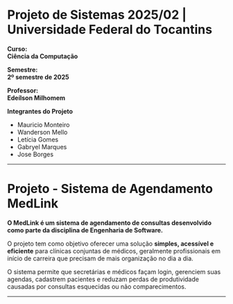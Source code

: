 # Projeto de Sistemas 2025/02 | Universidade Federal do Tocantins 

**Curso:**  
**Ciência da Computação**

**Semestre:**  
**2º semestre de 2025**

**Professor:**  
**Edeílson Milhomem**

**Integrantes do Projeto**  
- Mauricio Monteiro
- Wanderson Mello
- Letícia Gomes
- Gabryel Marques 
- Jose Borges 
  

---

# Projeto - Sistema de Agendamento MedLink

**O MedLink é um sistema de agendamento de consultas desenvolvido como parte da disciplina de Engenharia de Software.**  

O projeto tem como objetivo oferecer uma solução **simples, acessível e eficiente** para clínicas conjuntas de médicos, geralmente profissionais em início de carreira que precisam de mais organização no dia a dia.  

O sistema permite que secretárias e médicos façam login, gerenciem suas agendas, cadastrem pacientes e reduzam perdas de produtividade causadas por consultas esquecidas ou não comparecimentos.  

---



